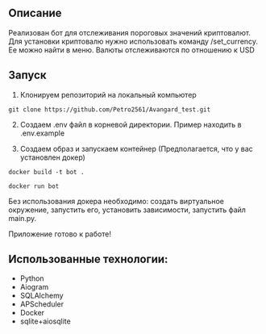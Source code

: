 ## Описание

Реализован бот для отслеживания пороговых значений криптовалют. Для установки криптовалю нужно использовать команду /set_currency. Ее можно найти в меню. Валюты отслеживаются по отношению к USD

## Запуск

1. Клонируем репозиторий на локальный компьютер 

```
git clone https://github.com/Petro2561/Avangard_test.git
```

2. Создаем .env файл в корневой директории. Пример находить в .env.example

3. Создаем образ и запускаем контейнер (Предполагается, что у вас установлен докер)
```
docker build -t bot .
```
```
docker run bot
```

Без использования докера необходимо: создать виртуальное окружение, запустить его, установить зависимости, запустить файл main.py.

Приложение готово к работе!

## Использованные технологии:
- Python 
- Aiogram
- SQLAlchemy
- APScheduler
- Docker
- sqlite+aiosqlite
